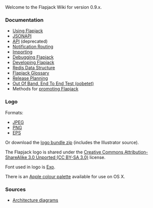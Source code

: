 Welcome to the Flapjack Wiki for version 0.9.x.

### Documentation

- [Using Flapjack](wiki/USING)
- [JSONAPI](http://flapjack.io/docs/jsonapi)
- [API](wiki/API) (deprecated)
- [Notification Routing](wiki/Notification-Routing)
- [Importing](wiki/IMPORTING)
- [Debugging Flapjack](wiki/DEBUGGING)
- [Developing Flapjack](wiki/DEVELOPING)
- [Redis Data Structure](wiki/DATA_STRUCTURES)
- [Flapjack Glossary](wiki/GLOSSARY)
- [Release Planning](wiki/Release-Planning)
- [Out Of Band, End To End Test (oobetet)](wiki/oobetet)
- Methods for [promoting Flapjack](wiki/Promoting)

### Logo

Formats:

* [JPEG](https://raw.github.com/wiki/flpjck/flapjack/artwork/flapjack.jpg)
* [PNG](https://raw.github.com/wiki/flpjck/flapjack/artwork/flapjack.png)
* [EPS](https://raw.github.com/wiki/flpjck/flapjack/artwork/flapjack.eps)

Or download the
[logo bundle zip](https://raw.github.com/wiki/flpjck/flapjack/flapjack.zip)
(includes the Illustrator source).

The Flapjack logo is shared under the
[Creative Commons Attribution-ShareAlike 3.0 Unported (CC BY-SA 3.0)](http://creativecommons.org/licenses/by-sa/3.0/deed.en_US)
license.

Font used in logo is [Exo](http://www.google.com/fonts/specimen/Exo).

There is an [Apple colour palette](https://raw.github.com/wiki/flpjck/flapjack/artwork/Flapjack.clr) available for use on OS X.

### Sources

* [Architecture diagrams](https://raw.github.com/wiki/flpjck/flapjack/artwork/Flapjack%20Architecture.key)
